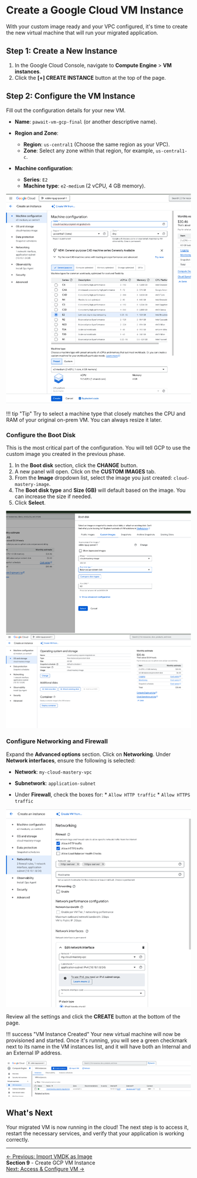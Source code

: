 # Create a Google Cloud VM Instance

With your custom image ready and your VPC configured, it's time to create the new virtual machine that will run your migrated application.

## Step 1: Create a New Instance

1.  In the Google Cloud Console, navigate to **Compute Engine** > **VM instances**.
2.  Click the **[+] CREATE INSTANCE** button at the top of the page.

## Step 2: Configure the VM Instance

Fill out the configuration details for your new VM.

*   **Name**: `pawait-vm-gcp-final` (or another descriptive name).

*   **Region and Zone**:
    *   **Region**: `us-central1` (Choose the same region as your VPC).
    *   **Zone**: Select any zone within that region, for example, `us-central1-c`.

*   **Machine configuration**:
    *   **Series**: `E2`
    *   **Machine type**: `e2-medium` (2 vCPU, 4 GB memory).

![Create VM](assets/images/create-instance.png)

!!! tip "Tip"
    Try to select a machine type that closely matches the CPU and RAM of your original on-prem VM. You can always resize it later.

### Configure the Boot Disk

This is the most critical part of the configuration. You will tell GCP to use the custom image you created in the previous phase.

1.  In the **Boot disk** section, click the **CHANGE** button.
2.  A new panel will open. Click on the **CUSTOM IMAGES** tab.
3.  From the **Image** dropdown list, select the image you just created: `cloud-mastery-image`.
4.  The **Boot disk type** and **Size (GB)** will default based on the image. You can increase the size if needed.
5.  Click **Select**.

![Import boot disk from gcs](assets/images/import-boot-disk.png)
![Configure Custom Boot Disk](assets/images/config-boot-disk.png)

### Configure Networking and Firewall

  Expand the **Advanced options** section.
  Click on **Networking**.
  Under **Network interfaces**, ensure the following is selected:

   *   **Network**: `my-cloud-mastery-vpc`
   *   **Subnetwork**: `application-subnet`
  
   * Under **Firewall**, check the boxes for:
    *   `Allow HTTP traffic`
    *   `Allow HTTPS traffic`

![Network Settings](assets/images/config-networking.png)

  Review all the settings and click the **CREATE** button at the bottom of the page.


!!! success "VM Instance Created"
    Your new virtual machine will now be provisioned and started. Once it's running, you will see a green checkmark next to its name in the VM instances list, and it will have both an Internal and an External IP address.

![Migrated VM](assets/images/migrated-vm.png)

## What's Next

Your migrated VM is now running in the cloud! The next step is to access it, restart the necessary services, and verify that your application is working correctly.

---

<div class="page-nav">
  <div class="nav-item">
    <a href="../migration-import-image/" class="btn-secondary">← Previous: Import VMDK as Image</a>
  </div>
  <div class="nav-item">
    <span><strong>Section 9</strong> - Create GCP VM Instance</span>
  </div>
  <div class="nav-item">
    <a href="../migration-access-vm/" class="btn-primary">Next: Access & Configure VM →</a>
  </div>
</div>